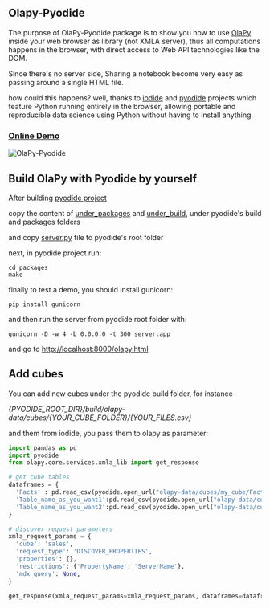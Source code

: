 ## Olapy-Pyodide

The purpose of OlaPy-Pyodide package is to show you how to use [OlaPy](https://github.com/abilian/olapy) inside your web browser as library 
(not XMLA server), thus all computations happens in the browser, with direct access to Web API technologies like the DOM. 

Since there's no server side, Sharing a notebook become very easy as passing around a single HTML file.

how could this happens? well, thanks to [iodide](https://github.com/iodide-project/iodide) and 
[pyodide](https://github.com/iodide-project/pyodide) projects which feature Python running entirely in the browser, allowing portable and reproducible data science using Python without having to install anything.

### [Online Demo](http://bulma.abilian.com:8000/olapy.html)


![OlaPy-Pyodide](https://raw.githubusercontent.com/abilian/olapy/master/pyodide/docs/img/olapy-pyodide.gif)


Build OlaPy with Pyodide by yourself
------------------------------------

After building [pyodide project](https://github.com/iodide-project/pyodide)

copy the content of [under_packages](https://github.com/abilian/olapy/tree/master/pyodide/build_olapy_by_yourself/under_packages) and [under_build](https://github.com/abilian/olapy/tree/master/pyodide/build_olapy_by_yourself/under_build), under pyodide's build and packages folders

and copy [server.py](https://github.com/abilian/olapy/blob/master/pyodide/build_olapy_by_yourself/server.py) file to pyodide's root folder

next, in pyodide project run:

    cd packages
    make


finally to test a demo, you should install gunicorn:

    pip install gunicorn


 and then run the server from pyodide root folder with:

    gunicorn -D -w 4 -b 0.0.0.0 -t 300 server:app

and go to [http://localhost:8000/olapy.html](http://localhost:8000/olapy.html)

Add cubes
---------

You can add new cubes under the pyodide build folder, for instance 

<i>{PYODIDE_ROOT_DIR}/build/olapy-data/cubes/{YOUR_CUBE_FOLDER}/{YOUR_FILES.csv}</i>

and them from iodide, you pass them to olapy as parameter:
    
~~~python
import pandas as pd
import pyodide
from olapy.core.services.xmla_lib import get_response

# get cube tables
dataframes = {
  'Facts' : pd.read_csv(pyodide.open_url("olapy-data/cubes/my_cube/Facts.csv"),sep=';', encoding='utf8'),
  'Table_name_as_you_want1':pd.read_csv(pyodide.open_url("olapy-data/cubes/my_cube/table1.csv"),sep=';', encoding='utf8'),
  'Table_name_as_you_want2':pd.read_csv(pyodide.open_url("olapy-data/cubes/my_cube/table2.csv"),sep=';', encoding='utf8')
}

# discover request parameters
xmla_request_params = {
  'cube': 'sales',
  'request_type': 'DISCOVER_PROPERTIES',
  'properties': {},
  'restrictions': {'PropertyName': 'ServerName'},
  'mdx_query': None,
}

get_response(xmla_request_params=xmla_request_params, dataframes=dataframes, output='xmla')
~~~
